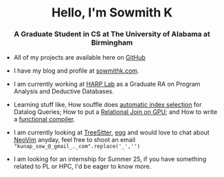 <h1 align="center">Hello, I'm Sowmith K</h1>
<h3 align="center">A Graduate Student in CS at The University of Alabama at Birmingham</h3>

- All of my projects are available here on [GitHub](https://github.com/sowmith1999)
  
- I have my blog and profile at [sowmithk.com](https://sowmithk.com).
  
- I am currently working at [HARP Lab](https://github.com/harp-lab) as a Graduate RA on Program Analysis and Deductive Databases.
  
- Learning stuff like, How souffle does [automatic index selection](https://sowmithk.com/blog/2024/souffle-auto-index/) for Datalog Queries; How to put a [Relational Join on GPU](https://github.com/sowmith1999/gpu_joins); and How to write a [functional compiler](https://github.com/harp-lab/brouhaha).

- I am currently looking at [TreeSitter](https://tree-sitter.github.io/tree-sitter/), [egg](https://egraphs-good.github.io/) and would love to chat about [NeoVim](https://neovim.io/) anyday, feel free to shoot an email `"kunap_sow_@_gmail_._com".replace('_','')`

- I am looking for an internship for Summer 25, if you have something related to PL or HPC, I'd be eager to know more.
<!---
sowmith1999/sowmith1999 is a ✨ special ✨ repository because its `README.md` (this file) appears on your GitHub profile.
You can click the Preview link to take a look at your changes.
--->
